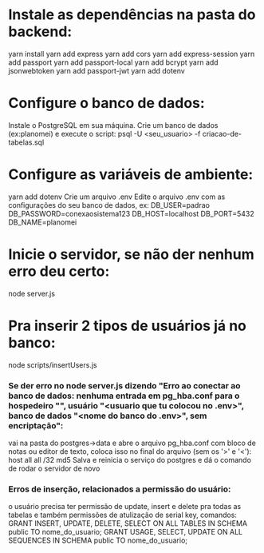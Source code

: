 # Instale as dependências na pasta do backend:
yarn install
yarn add express
yarn add cors
yarn add express-session
yarn add passport
yarn add passport-local
yarn add bcrypt
yarn add jsonwebtoken
yarn add passport-jwt
yarn add dotenv

# Configure o banco de dados:
Instale o PostgreSQL em sua máquina.
Crie um banco de dados (ex:planomei) e execute o script:
psql -U <seu_usuario> -f criacao-de-tabelas.sql

# Configure as variáveis de ambiente:
yarn add dotenv
Crie um arquivo .env
Edite o arquivo .env com as configurações do seu banco de dados, ex:
DB_USER=padrao
DB_PASSWORD=conexaosistema123
DB_HOST=localhost
DB_PORT=5432
DB_NAME=planomei

# Inicie o servidor, se não der nenhum erro deu certo:
node server.js

# Pra inserir 2 tipos de usuários já no banco:
node scripts/insertUsers.js

### Se der erro no node server.js dizendo "Erro ao conectar ao banco de dados: nenhuma entrada em pg_hba.conf para o hospedeiro "<seu ip v4>", usuário "<usuario que tu colocou no .env>", banco de dados "<nome do banco do .env>", sem encriptação":
 vai na pasta do postgres->data e abre o arquivo pg_hba.conf com bloco de notas ou editor de texto, coloca isso no final do arquivo (sem os '>' e '<'): 
host    all             all             <seu ip v4>/32          md5
Salva e reinicia o serviço do postgres e dá o comando de rodar o servidor de novo

### Erros de inserção, relacionados a permissão do usuário:
o usuário precisa ter permissão de update, insert e delete pra todas as tabelas e também permissões de atulização de serial key, comandos:
GRANT INSERT, UPDATE, DELETE, SELECT ON ALL TABLES IN SCHEMA public TO nome_do_usuario;
GRANT USAGE, SELECT, UPDATE ON ALL SEQUENCES IN SCHEMA public TO nome_do_usuario;



